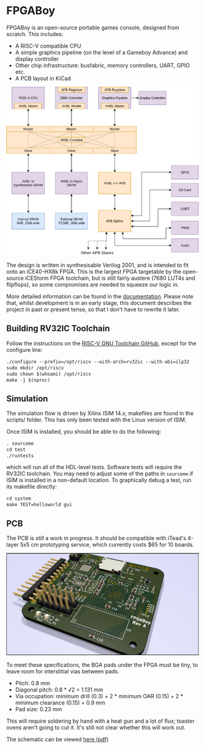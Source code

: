 FPGABoy
=======

FPGABoy is an open-source portable games console, designed from scratch. This includes:

- A RISC-V compatible CPU
- A simple graphics pipeline (on the level of a Gameboy Advance) and display controller
- Other chip infrastructure: busfabric, memory controllers, UART, GPIO etc.
- A PCB layout in KiCad

![](doc/diagrams/system_arch.png)

The design is written in synthesisable Verilog 2001, and is intended to fit onto an iCE40-HX8k FPGA. This is the largest FPGA targetable by the open-source iCEStorm FPGA toolchain, but is still fairly austere (7680 LUT4s and flipflops), so some compromises are needed to squeeze our logic in.

More detailed information can be found in the [documentation](doc/fpgaboy_doc.pdf). Please note that, whilst development is in an early stage, this document describes the project in past or present tense, so that I don't have to rewrite it later.

Building RV32IC Toolchain
-------------------------

Follow the instructions on the [RISC-V GNU Toolchain GitHub](https://github.com/riscv/riscv-gnu-toolchain), except for the configure line:

```
./configure --prefix=/opt/riscv --with-arch=rv32ic --with-abi=ilp32
sudo mkdir /opt/riscv
sudo chown $(whoami) /opt/riscv
make -j $(nproc)
```

Simulation
----------

The simulation flow is driven by Xilinx ISIM 14.x; makefiles are found in the scripts/ folder. This has only been tested with the Linux version of ISIM.

Once ISIM is installed, you should be able to do the following:

```
. sourceme
cd test
./runtests
```

which will run all of the HDL-level tests. Software tests will require the RV32IC toolchain. You may need to adjust some of the paths in `sourceme` if ISIM is installed in a non-default location. To graphically debug a test, run its makefile directly:

```
cd system
make TEST=helloworld gui
```

PCB
---

The PCB is still a work in progress. It should be compatible with iTead's 4-layer 5x5 cm prototyping service, which currently costs $65 for 10 boards.

![](board/board_render01.jpg)

To meet these specifications, the BGA pads under the FPGA must be tiny, to leave room for interstitial vias between pads.

 - Pitch: 0.8 mm
 - Diagonal pitch: 0.8 * √2 = 1.131 mm
 - Via occupation: minimum drill (0.3) + 2 * minimum OAR (0.15) + 2 * minimum clearance (0.15) = 0.9 mm
 - Pad size: 0.23 mm

This will require soldering by hand with a heat gun and a lot of flux; toaster ovens aren't going to cut it. It's still not clear whether this will work out.

The schematic can be viewed [here (pdf)](board/fpgaboy.pdf)